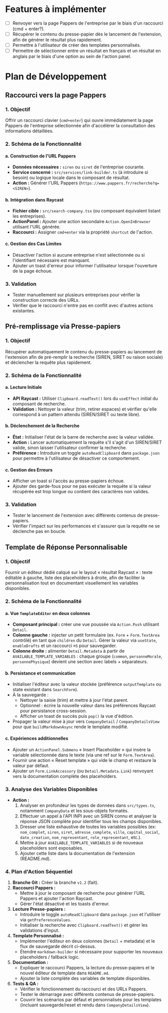# Features à implémenter
- [ ] Renvoyer vers la page Pappers de l'entreprise par le biais d'un raccourci (cmd + enter?).
- [ ] Récupérer le contenu du presse-papier dès le lancement de l'extension, afin de générer le résultat plus rapidement.
- [ ] Permettre à l'utilisateur de créer des templates personnalisés.
- [ ] Permettre de sélectionner entre un résultat en français et un résultat en anglais par le biais d'une option au sein de l'action panel.

# Plan de Développement
## Raccourci vers la page Pappers

### 1. Objectif

Offrir un raccourci clavier (`cmd+enter`) qui ouvre immédiatement la page Pappers de l'entreprise sélectionnée afin d'accélérer la consultation des informations détaillées.

### 2. Schéma de la Fonctionnalité

#### a. Construction de l'URL Pappers

- **Données nécessaires :** `siren` ou `siret` de l'entreprise courante.
- **Service concerné :** `src/services/link-builder.ts` (à introduire si besoin) ou logique locale dans le composant de résultat.
- **Action :** Générer l'URL Pappers (`https://www.pappers.fr/recherche?q=<SIREN>`).

#### b. Intégration dans Raycast

- **Fichier cible :** `src/search-company.tsx` (ou composant équivalent listant les entreprises).
- **ActionPanel :** Ajouter une action secondaire `Action.OpenInBrowser` utilisant l'URL générée.
- **Raccourci :** Assigner `cmd+enter` via la propriété `shortcut` de l'action.

#### c. Gestion des Cas Limites

- Désactiver l'action si aucune entreprise n'est sélectionnée ou si l'identifiant nécessaire est manquant.
- Ajouter un toast d'erreur pour informer l'utilisateur lorsque l'ouverture de la page échoue.

### 3. Validation

- Tester manuellement sur plusieurs entreprises pour vérifier la construction correcte des URLs.
- Vérifier que le raccourci n'entre pas en conflit avec d'autres actions existantes.

## Pré-remplissage via Presse-papiers

### 1. Objectif

Récupérer automatiquement le contenu du presse-papiers au lancement de l'extension afin de pré-remplir la recherche (SIREN, SIRET ou raison sociale) et déclencher la requête plus rapidement.

### 2. Schéma de la Fonctionnalité

#### a. Lecture Initiale

- **API Raycast :** Utiliser `Clipboard.readText()` lors du `useEffect` initial du composant de recherche.
- **Validation :** Nettoyer la valeur (trim, retirer espaces) et vérifier qu'elle correspond à un pattern attendu (SIREN/SIRET ou texte libre).

#### b. Déclenchement de la Recherche

- **État :** Initialiser l'état de la barre de recherche avec la valeur validée.
- **Action :** Lancer automatiquement la requête s'il s'agit d'un SIREN/SIRET valide, sinon laisser l'utilisateur confirmer la recherche.
- **Préférence :** Introduire un toggle `autoReadClipboard` dans `package.json` pour permettre à l'utilisateur de désactiver ce comportement.

#### c. Gestion des Erreurs

- Afficher un toast si l'accès au presse-papiers échoue.
- Ajouter des garde-fous pour ne pas exécuter la requête si la valeur récupérée est trop longue ou contient des caractères non valides.

### 3. Validation

- Tester le lancement de l'extension avec différents contenus de presse-papiers.
- Vérifier l'impact sur les performances et s'assurer que la requête ne se déclenche pas en boucle.

## Template de Réponse Personnalisable

### 1. Objectif

Fournir un éditeur dédié calqué sur le layout « résultat Raycast » : texte éditable à gauche, liste des placeholders à droite, afin de faciliter la personnalisation tout en documentant visuellement les variables disponibles.

### 2. Schéma de la Fonctionnalité

#### a. Vue `TemplateEditor` en deux colonnes

- **Composant principal :** créer une vue poussée via `Action.Push` utilisant `Detail`.
- **Colonne gauche :** injecter un petit formulaire (ex. `Form` + `Form.TextArea` contrôlé) en tant que `children` du `Detail`. Gérer la valeur via `useState`, `enableDrafts` et un raccourci `⌘S` pour sauvegarder.
- **Colonne droite :** alimenter `Detail.Metadata` à partir de `AVAILABLE_TEMPLATE_VARIABLES` : chaque groupe (`common`, `personneMorale`, `personnePhysique`) devient une section avec labels + séparateurs.

#### b. Persistance et communication

- Initialiser l'éditeur avec la valeur stockée (préférence `outputTemplate` ou state existant dans `SearchForm`).
- À la sauvegarde :
  - Nettoyer la saisie (trim) et mettre à jour l'état parent.
  - Optionnel : écrire la nouvelle valeur dans les préférences Raycast pour persistance cross-session.
  - Afficher un toast de succès puis `pop()` la vue d'édition.
- Propager la valeur mise à jour vers `CompanyDetail` / `CompanyDetailsView` pour que `buildMarkdownAsync` rende le template modifié.

#### c. Expériences additionnelles

- Ajouter un `ActionPanel.Submenu` « Insert Placeholder » qui insère la variable sélectionnée dans le texte (via une ref sur le `Form.TextArea`).
- Fournir une action « Reset template » qui vide le champ et restaure la valeur par défaut.
- Ajouter un `Form.LinkAccessory` (ou `Detail.Metadata.Link`) renvoyant vers la documentation complète des placeholders.

### 3. Analyse des Variables Disponibles

- **Action :**
  1. Analyser en profondeur les types de données dans `src/types.ts`, notamment `CompanyData` et les sous-objets formatés.
  2. Effectuer un appel à l'API INPI avec un SIREN connu et analyser la réponse JSON complète pour identifier tous les champs disponibles.
  3. Dresser une liste exhaustive de toutes les variables possibles (ex: `nom_complet`, `siren`, `siret`, `adresse_complete`, `ville`, `capital_social`, `date_creation`, `nom_representant`, `role_representant`, etc.).
  4. Mettre à jour `AVAILABLE_TEMPLATE_VARIABLES` si de nouveaux placeholders sont exposables.
  5. Ajouter cette liste dans la documentation de l'extension (README.md).

### 4. Plan d'Action Séquentiel

1. **Branche Git :** Créer la branche `v1.2` (fait).
2. **Raccourci Pappers :**
   - Mettre à jour le composant de recherche pour générer l'URL Pappers et ajouter l'action Raycast.
   - Gérer l'état désactivé et les toasts d'erreur.
3. **Lecture Presse-papiers :**
   - Introduire le toggle `autoReadClipboard` dans `package.json` et l'utiliser via `getPreferenceValues`.
   - Initialiser la recherche avec `Clipboard.readText()` et gérer les validations d'input.
4. **Template Personnalisé :**
   - Implémenter l'éditeur en deux colonnes (`Detail` + metadata) et le flux de sauvegarde décrit ci-dessus.
   - Étendre `markdown-builder` si nécessaire pour supporter les nouveaux placeholders / fallback logic.
5. **Documentation :**
   - Expliquer le raccourci Pappers, la lecture du presse-papiers et le nouvel éditeur de template dans `README.md`.
   - Ajouter la liste complète des variables de template disponibles.
6. **Tests & QA :**
   - Vérifier le fonctionnement du raccourci et des URLs Pappers.
   - Tester le démarrage avec différents contenus de presse-papiers.
   - Couvrir les scénarios par défaut et personnalisés pour les templates (incluant sauvegarde/reset et rendu dans `CompanyDetailsView`).
